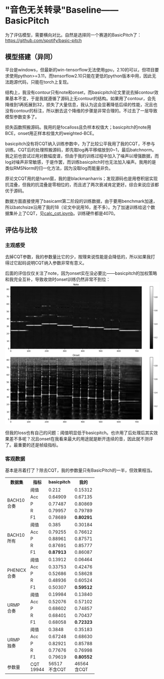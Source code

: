 # "音色无关转录"Baseline——BasicPitch
为了评估模型，需要横向对比。自然是选择同一个赛道的BasicPitch了：https://github.com/spotify/basic-pitch

## 模型搭建（异同）
平台是windows，但最新的win-tensorflow无法使用gpu，2.10的可以，但项目要求使用python>=3.11，而tensorflow2.10只能在更低的python版本中用，因此无法跑源代码，只能在torch上复现。

结构上，我没有contour只有note和onset，而basicpitch论文里说去掉contour效果基本不变，于是我就遵循了源码上无contour的结构。如果用了contour，会先降维到1再拓展到32，损失了大量信息，我认为这会显著降低后续的性能，况且也没有contour的标注，所以删去这个降维的步骤是非常合理的。不过去了一层导致模型参数变多了。

损失函数照搬源码。我用的是focalloss且负样本权值大；basicpitch的note用BCE，onset用正样本权值大的weighted-BCE。

basicpitch没有将CQT纳入训练参数中，为了比较公平我用了我的CQT，不参与训练。CQT后的处理照搬源码，即先取log再平移缩放到0~1，最后batchnorm。我之前也尝试过用对数幅度谱，但由于我的训练过程中加入了噪声以增强数据，而log对噪声非常敏感，于是作罢，而训练basicpitch时也无法加入噪声。我用的是类似RMSNorm的归一化方法，因为没取log而能量非负。

原论文CQT用的是hann窗，我的是blackmanharris；发现源码也是用卷积层实现抗混叠，但我的抗混叠是零相位的，而且滤了两次衰减肯定更好。综合来说应该都优于源码。

数据方面直接使用了basicamt第二阶段的训练数据，由于要用benchmark加速，所以batchsize沿用了我的18（论文中说用16，差不多）。为了加速训练给这个数据集补上了CQT，见[calc_cqt.ipynb](calc_cqt.ipynb)。训练硬件都是4070。

## 评估与比较

### 主观感受
去掉CQT参数，我的参数量比它的少，按理来说性能是会降低的，所以如果我打得过它起码说明CQT纳入参数非常有意义。

后面的评估仅仅关注了note，因为onset实在没必要比——basicpitch的加权策略和我完全互补，导致收敛时onset训练仍然非常不到位：
![basicpitch最好的结果](best_epoch_result.png)

但我的loss也有自己的问题：阈值明显低于basicpitch。也许用了后处理后其实效果差不多呢？况且onset在我看来最大的用途就是断开连续的音，因此就不测评了。最重要的还是帧级指标。

### 客观数据
基本是吊着打了？除去CQT，我的参数量只有BasicPitch的一半，但效果相当。

<table>
    <tr>
        <th>数据集</th> <th>指标</th> <th>basicpitch</th> <th>我的</th>
    </tr>
    <tr> <td rowspan="5">BACH10<br>合奏</td>
  		<td>阈值</td>
        <td>0.212</td> <td>0.15312</td>
    </tr>
    <tr>
        <td>Acc</td>
        <td>0.64909</td> <td>0.67135</td>
    </tr>
    <tr>
        <td>P</td>
        <td>0.77487</td> <td>0.80869</td>
    </tr>
    <tr>
        <td>R</td>
        <td>0.79957</td> <td>0.79789</td>
    </tr>
    <tr>
        <td>F1</td>
        <td>0.78689</td> <td><strong>0.80291</strong></td>
    </tr>
    <tr> <td rowspan="5">BACH10<br>所有</td>
  		<td>阈值</td>
        <td>0.385</td> <td>0.30184</td>
    </tr>
    <tr>
        <td>Acc</td>
        <td>0.79255</td>  <td>0.76612</td>
    </tr>
    <tr>
        <td>P</td>
        <td>0.88961</td> <td>0.87571</td>
    </tr>
    <tr>
        <td>R</td>
        <td>0.87691</td> <td>0.85777</td>
    </tr>
    <tr>
        <td>F1</td>
        <td><strong>0.87913</strong></td> <td>0.86087</td>
    </tr>
    <tr> <td rowspan="5">PHENICX<br>合奏</td>
  		<td>阈值</td>
        <td>0.13912</td> <td>0.06464</td>
    </tr>
    <tr>
        <td>Acc</td>
        <td>0.33753</td> <td>0.42476</td>
    </tr>
    <tr>
        <td>P</td>
        <td>0.52686</td> <td>0.58628</td>
    </tr>
    <tr>
        <td>R</td>
        <td>0.48936</td> <td>0.60524</td>
    </tr>
    <tr>
        <td>F1</td>
        <td>0.50307</td> <td><strong>0.59512</strong></td>
    </tr>
    <tr> <td rowspan="5">URMP<br>合奏</td>
  		<td>阈值</td>
        <td>0.19984</td> <td>0.13840</td>
    </tr>
    <tr>
        <td>Acc</td>
        <td>0.52076</td> <td>0.57102</td>
    </tr>
    <tr>
        <td>P</td>
        <td>0.68602</td> <td>0.74857</td>
    </tr>
    <tr>
        <td>R</td>
        <td>0.68401</td> <td>0.70437</td>
    </tr>
    <tr>
        <td>F1</td>
        <td>0.68058</td> <td><strong>0.72323</strong></td>
    </tr>
    <tr> <td rowspan="5">URMP<br>独奏</td>
  		<td>阈值</td> <td>0.3848</td> <td>0.35183</td>
    </tr>
    <tr>
        <td>Acc</td>
        <td>0.67248</td> <td>0.68630</td>
    </tr>
    <tr>
        <td>P</td>
        <td>0.82921</td> <td>0.85788</td>
    </tr>
    <tr>
        <td>R</td>
        <td>0.77676</td> <td>0.76998</td>
    </tr>
    <tr>
        <td>F1</td>
        <td>0.79619</td> <td><strong>0.80552</strong></td>
    </tr>
    <tr>
        <td>参数量</td>
        <td>CQT<br>19944</td><td>56517<br>不含CQT</td> <td>46564<br>含CQT</td>
    </tr>
</table>

